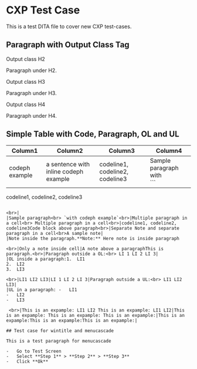 # CXP Test Case 

This is a test DITA file to cover new CXP test-cases.

## Paragraph with Output Class Tag 

Output class H2

Paragraph under H2.

Output class H3

Paragraph under H3.

Output class H4

Paragraph under H4.

## Simple Table with Code, Paragraph, OL and UL 

|Column1|Column2|Column3|Column4|
|-------|-------|-------|-------|
|codeph example|a sentence with inline codeph example|codeline1, codeline2, codeline3|Sample paragraph with<br> ```
codeline1,
codeline2,
codeline3
```

<br>|
|Sample paragraph<br> `with codeph example`<br>|Multiple paragraph in a cell<br> Multiple paragraph in a cell<br>|codeline1, codeline2, codeline3Code block above paragraph<br>|Separate Note and separate paragraph in a cell<br>A sample note|
|Note inside the paragraph.**Note:** Here note is inside paragraph

<br>|Only a note inside cell|A note above a paragraphThis is paragraph.<br>|Paragraph outside a OL:<br> LI 1 LI 2 LI 3|
|OL inside a paragraph:1.  LI1
2.  LI2
3.  LI3

<br>|LI1 LI2 LI3|LI 1 LI 2 LI 3|Paragraph outside a UL:<br> LI1 LI2 LI3|
|UL in a paragraph: -   LI1
-   LI2
-   LI3

 <br>|This is an expample: LI1 LI2 This is an expample: LI1 LI2|This is an expample: This is an expample: This is an expample:|This is an expample:This is an expample:This is an expample:|

## Test case for wintitle and menucascade 

This is a test paragraph for menucascade

-   Go to Test Screen
-   Select **Step 1** > **Step 2** > **Step 3**
-   Click **Ok**

